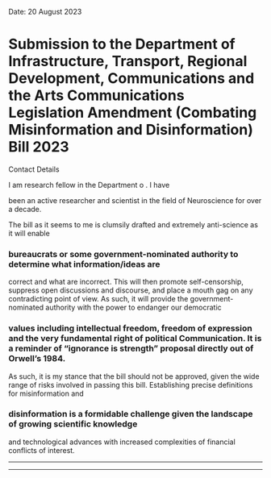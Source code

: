 Date: 20 August 2023

# Submission to the Department of Infrastructure, Transport, Regional Development, Communications and the Arts Communications Legislation Amendment (Combating Misinformation and Disinformation) Bill 2023

Contact Details

I am research fellow in the Department o . I have

been an active researcher and scientist in the field of Neuroscience for over a decade.

The bill as it seems to me is clumsily drafted and extremely anti-science as it will enable
### bureaucrats or some government-nominated authority to determine what information/ideas are
correct and what are incorrect. This will then promote self-censorship, suppress open
discussions and discourse, and place a mouth gag on any contradicting point of view. As such,
it will provide the government-nominated authority with the power to endanger our democratic
### values including intellectual freedom, freedom of expression and the very fundamental right of political Communication. It is a reminder of “ignorance is strength” proposal directly out of Orwell’s 1984.

As such, it is my stance that the bill should not be approved, given the wide range of risks
involved in passing this bill. Establishing precise definitions for misinformation and
### disinformation is a formidable challenge given the landscape of growing scientific knowledge
and technological advances with increased complexities of financial conflicts of interest.


-----

-----

